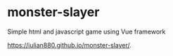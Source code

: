 # monster-slayer
Simple html and javascript game using Vue framework

https://iulian880.github.io/monster-slayer/. 
